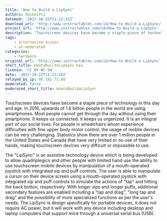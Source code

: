 ```yaml
---
title: 'How to Build a LipSync'
authors: RashmiP11
datemod: '2017-10-22T11:12:33Z'
download_url: 'http://www.instructables.com/id/How-to-Build-a-LipSync/'
project_url: 'http://www.instructables.com/id/How-to-Build-a-LipSync'
description: 'Touchscreen devices have become a staple piece of technology in this day and age. In 2016, upwards of 1.6 billion people in the world are using smartphones.'
tags:
    - alternative-access
    - un-moderated
categories:
    - hardware
original_url: 'http://www.instructables.com/id/How-to-Build-a-LipSync'
short_title: HowtoBuildaLipSync-hes
license: 'CC BY-NC-SA'
date: '2017-10-22T11:13:26Z'
relayed_by_ip: 80.192.71.80
moderated: false
moderated_short_title: HowtoBuildaLipSync
---
```

Touchscreen devices have become a staple piece of technology in this day and age. In 2016, upwards of 1.6 billion people in the world are using smartphones. Most people cannot get through the day without using their smartphone. It keeps us connected. It keeps us organized. It is an integral part of our social lives. For people in wheelchairs whom experience difficulties with fine upper body motor control, the usage of mobile devices can be very challenging. Statistics show there are over 1 million people in the United States and Canada that have very limited or no use of their hands, making touchscreen devices very difficult or impossible to use.

The &quot;LipSync&quot; is an assistive technology device which is being developed to allow quadriplegics and other people with limited hand use the ability to use touchscreen mobile devices by manipulation of a mouth-operated joystick with integrated sip and puff controls. The user is able to manipulate a cursor on their device screen using a mouth-operated joystick with integrated sip and puff controls to simulate the actions of &quot;tap&quot; and hitting the back button, respectively. With longer sips and longer puffs, additional secondary features are enabled including a &quot;tap and drag&quot;, &quot;long tap and drag&quot; and the possibility of more specialized functions as per the user's needs. The LipSync is design specifically for portable devices, it does not require AC power, but it will work with any device including desktop and laptop computers that support mice through a universal serial bus (USB).